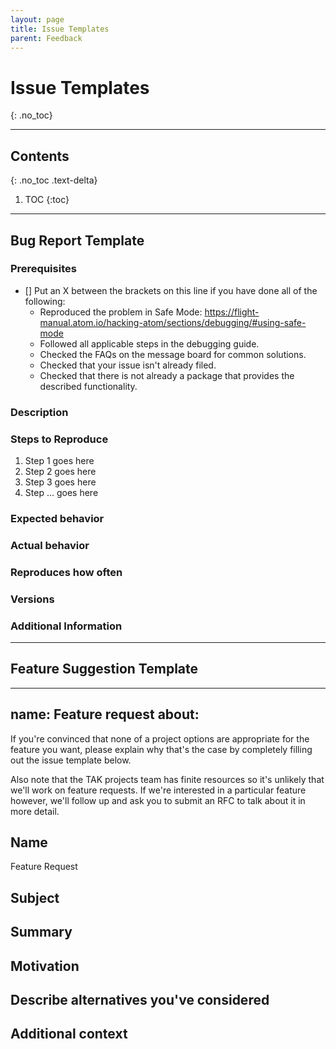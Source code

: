 ```yaml
---
layout: page
title: Issue Templates
parent: Feedback
---
```


# Issue Templates
{: .no_toc}

---
## Contents
{: .no_toc .text-delta}

1. TOC
{:toc}
---

## Bug Report Template

<!--

Have you read Atom's Code of Conduct? By filing an Issue, you are expected to comply with it, including treating everyone with respect: https://github.com/atom/.github/blob/master/CODE_OF_CONDUCT.md

Do you want to ask a question? Are you looking for support? The Atom message board is the best place for getting support: https://discuss.atom.io

-->

### Prerequisites

* [] Put an X between the brackets on this line if you have done all of the following:
    * Reproduced the problem in Safe Mode: <https://flight-manual.atom.io/hacking-atom/sections/debugging/#using-safe-mode>
    * Followed all applicable steps in the debugging guide.
    * Checked the FAQs on the message board for common solutions.
    * Checked that your issue isn't already filed.
    * Checked that there is not already a package that provides the described functionality.

### Description

<!-- Description of the issue -->

### Steps to Reproduce

1. Step 1 goes here <!-- First Step -->
1. Step 2 goes here <!-- Second Step -->
1. Step 3 goes here <!-- Third Step -->
1. Step ... goes here <!-- and so on… -->

### Expected behavior

<!-- What you expect to happen -->

### Actual behavior

<!-- What actually happens -->

### Reproduces how often

<!-- What percentage of the time does it reproduce? -->

### Versions

<!-- You can get this information from copy and pasting the output of `atom --version` and `apm --version` from the command line. Also, please include the OS and what version of the OS you're running. -->

### Additional Information

<!-- Any additional information, configuration or data that might be necessary to reproduce the issue. -->

---
## Feature Suggestion Template

---
name: Feature request
about: 
---

If you're convinced that none of a project options are appropriate for the feature you want, please explain why that's the case by completely filling out the issue template below.

Also note that the TAK projects team has finite resources so it's unlikely that we'll work on feature requests. If we're interested in a particular feature however, we'll follow up and ask you to submit an RFC to talk about it in more detail.

## Name

Feature Request

## Subject

<!-- Suggest an idea for this project -->

## Summary

<!-- One paragraph explanation of the feature. -->

## Motivation

<!-- Why are we doing this? What use cases does it support? What is the expected outcome? -->

## Describe alternatives you've considered

<!-- A clear and concise description of the alternative solutions you've considered. Be sure to explain why Atom's existing customizability isn't suitable for this feature. -->

## Additional context

<!-- Add any other context or screenshots about the feature request here. -->
